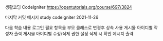 생활코딩 CodeIgniter
https://opentutorials.org/course/697/3824

마지막 커밋 메시지
study codeigniter 2021-11-26

다음 학습 내용
로그인 필요 항목을 부모 클래스로 변경후 상속 사용
게시물 아이디별 작성자 출력
게시물 아이디별 수정/삭제 권한 설정
삭제 시 확인 메시지 출력
